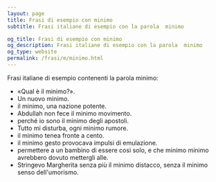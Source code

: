```yaml
---
layout: page
title: Frasi di esempio con minimo 
subtitle: Frasi italiane di esempio con la parola  minimo

og_title: Frasi di esempio con minimo 
og_description: Frasi italiane di esempio con la parola  minimo
og_type: website
permalink: /frasi/m/minimo.html
---
```


Frasi italiane di esempio contenenti la parola minimo:


- «Qual è il minimo?».
- Un nuovo minimo.
- il minimo, una nazione potente.
- Abdullah non fece il minimo movimento.
- perché io sono il minimo degli apostoli.
- Tutto mi disturba, ogni minimo rumore.
- il minimo tenea fronte a cento.
- il minimo gesto provocava impulsi di emulazione.
- permettere a un bambino di essere così solo, e che minimo minimo avrebbero dovuto mettergli alle.
- Stringevo Margherita senza più il minimo distacco, senza il minimo senso dell'umorismo.
